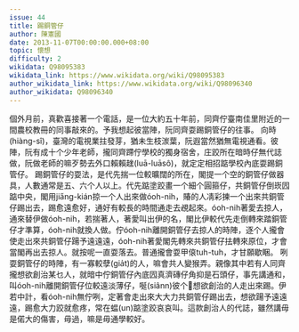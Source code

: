 ```yaml
---
issue: 44
title: 踢銅管仔
author: 陳憲國
date: 2013-11-07T00:00:00.000+08:00
topic: 懷想
difficulty: 2
wikidata: Q98095383
wikidata_link: https://www.wikidata.org/wiki/Q98095383
author_wikidata_link: https://www.wikidata.org/wiki/Q98096340
author_wikidata: Q98096340
---
```

個外月前，真歡喜接著一个電話，是一位大約五十年前，同齊佇臺南佳里附近的一間農校教冊的同事敲來的。予我想起彼當陣，阮同齊耍踢銅管仔的往事。
向時(hiàng-sî)，臺灣的電視業拄發芽，猶未生枝湠葉，阮遐當然猶無電視通看。彼陣，阮有成十个少年老師，攏同齊蹛佇學校的獨身宿舍，庄跤所在暗時仔無代誌做，阮做老師的嘛歹勢去外口賴賴趖(luā-luāsô)，就定定相招踮學校內底耍踢銅管仔。
踢銅管仔的耍法，是代先揣一位較曠闊的所在，閣提一个空的銅管仔做器具，人數通常是五、六个人以上。代先踮塗跤畫一个細个圓箍仔，共銅管仔倒崁囥踮中央，閣用jia̋ng-kián掠一个人出來做óoh-nih，賰的人凊彩揀一个出來共銅管仔踢出去，踢愈遠愈好，通好有較長的時間通走去覕起來。óoh-nih著愛去掠人，通來替伊做óoh-nih，若揣著人，著愛叫出伊的名，閣比伊較代先走倒轉來踏銅管仔才準算，óoh-nih就換人做。佇óoh-nih離開銅管仔去掠人的時陣，逐个人攏會使走出來共銅管仔踼予遠遠遠，óoh-nih著愛閣先轉來共銅管仔抾轉來原位，才會當閣再出去掠人。就按呢一直耍落去。普通攏會耍甲偯tuh-tuh，才甘願歇睏。
咧耍銅管仔的時陣，有一寡較孽(gia̍t)的人，嘛會共人變猴弄。親像其中若有人同齊攏想欲創治某乜人，就暗中佇銅管仔內底囥真濟磚仔角抑是石頭仔，事先講通和，叫óoh-nih離開銅管仔位較遠淡薄仔，唌(siânn)彼个𪜶想欲創治的人走出來踢。伊若中計，看óoh-nih無佇咧，定著會走出來大大力共銅管仔踢出去，想欲踼予遠遠遠，踢愈大力跤就愈疼，常在蝹(un)踮塗跤哀哀叫。這款創治人的代誌，雖然講毋是偌大的傷害，毋過，嘛是毋通學較好。